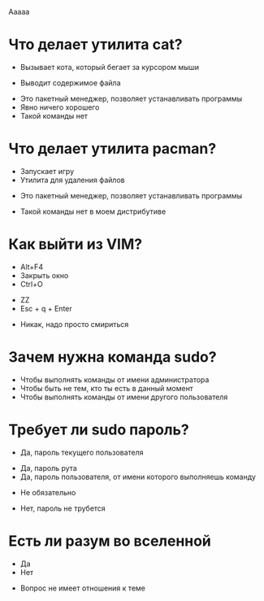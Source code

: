 Ааааа

# Что делает утилита cat?
* Вызывает кота, который бегает за курсором мыши 
+ Выводит содержимое файла
* Это пакетный менеджер, позволяет устанавливать программы
* Явно ничего хорошего 
* Такой команды нет


# Что делает утилита pacman?
* Запускает игру 
* Утилита для удаления файлов
+ Это пакетный менеджер, позволяет устанавливать программы
* Такой команды нет в моем дистрибутиве 


# Как выйти из VIM?
* Alt+F4
* Закрыть окно
* Ctrl+O
+ ZZ
+ Esc + q + Enter
* Никак, надо просто смириться 


# Зачем нужна команда sudo?
+ Чтобы выполнять команды от имени администратора 
+ Чтобы быть не тем, кто ты есть в данный момент 
+ Чтобы выполнять команды от имени другого пользователя 

# Требует ли sudo пароль?
+ Да, пароль текущего пользователя
* Да, пароль рута 
* Да, пароль пользователя, от имени которого выполняешь команду 
+ Не обязательно
* Нет, пароль не трубется 

# Есть ли разум во вселенной 
* Да
* Нет
+ Вопрос не имеет отношения к теме 

